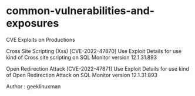 # common-vulnerabilities-and-exposures
CVE Exploits on Productions

Cross Site Scripting (Xss) [CVE-2022-47870]
Use Exploit Details for use kind of Cross site scripting on SQL Monitor version 12.1.31.893 

Open Redirection Attack [CVE-2022-47871]
Use Exploit Details for use kind of Open Redirection Attack on SQL Monitor version 12.1.31.893 

Author : geeklinuxman
